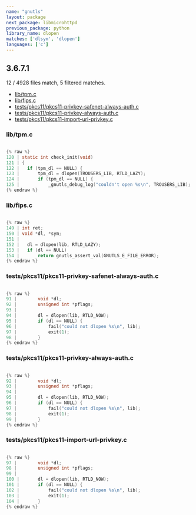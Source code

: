 ```yaml
---
name: "gnutls"
layout: package
next_package: libmicrohttpd
previous_package: python
library_name: dlopen
matches: ['dlsym', 'dlopen']
languages: ['c']
---
```

## 3.6.7.1
12 / 4928 files match, 5 filtered matches.

 - [lib/tpm.c](#libtpmc)
 - [lib/fips.c](#libfipsc)
 - [tests/pkcs11/pkcs11-privkey-safenet-always-auth.c](#testspkcs11pkcs11-privkey-safenet-always-authc)
 - [tests/pkcs11/pkcs11-privkey-always-auth.c](#testspkcs11pkcs11-privkey-always-authc)
 - [tests/pkcs11/pkcs11-import-url-privkey.c](#testspkcs11pkcs11-import-url-privkeyc)

### lib/tpm.c

```c

{% raw %}
120 | static int check_init(void)
121 | {
122 | 	if (tpm_dl == NULL) {
123 | 		tpm_dl = dlopen(TROUSERS_LIB, RTLD_LAZY);
124 | 		if (tpm_dl == NULL) {
125 | 			_gnutls_debug_log("couldn't open %s\n", TROUSERS_LIB);
{% endraw %}

```
### lib/fips.c

```c

{% raw %}
149 | int ret;
150 | void *dl, *sym;
151 | 
152 | 	dl = dlopen(lib, RTLD_LAZY);
153 | 	if (dl == NULL)
154 | 		return gnutls_assert_val(GNUTLS_E_FILE_ERROR);
{% endraw %}

```
### tests/pkcs11/pkcs11-privkey-safenet-always-auth.c

```c

{% raw %}
91 | 		void *dl;
92 | 		unsigned int *pflags;
93 | 
94 | 		dl = dlopen(lib, RTLD_NOW);
95 | 		if (dl == NULL) {
96 | 			fail("could not dlopen %s\n", lib);
97 | 			exit(1);
98 | 		}
{% endraw %}

```
### tests/pkcs11/pkcs11-privkey-always-auth.c

```c

{% raw %}
92 | 		void *dl;
93 | 		unsigned int *pflags;
94 | 
95 | 		dl = dlopen(lib, RTLD_NOW);
96 | 		if (dl == NULL) {
97 | 			fail("could not dlopen %s\n", lib);
98 | 			exit(1);
99 | 		}
{% endraw %}

```
### tests/pkcs11/pkcs11-import-url-privkey.c

```c

{% raw %}
97 | 		void *dl;
98 | 		unsigned int *pflags;
99 | 
100 | 		dl = dlopen(lib, RTLD_NOW);
101 | 		if (dl == NULL) {
102 | 			fail("could not dlopen %s\n", lib);
103 | 			exit(1);
104 | 		}
{% endraw %}

```